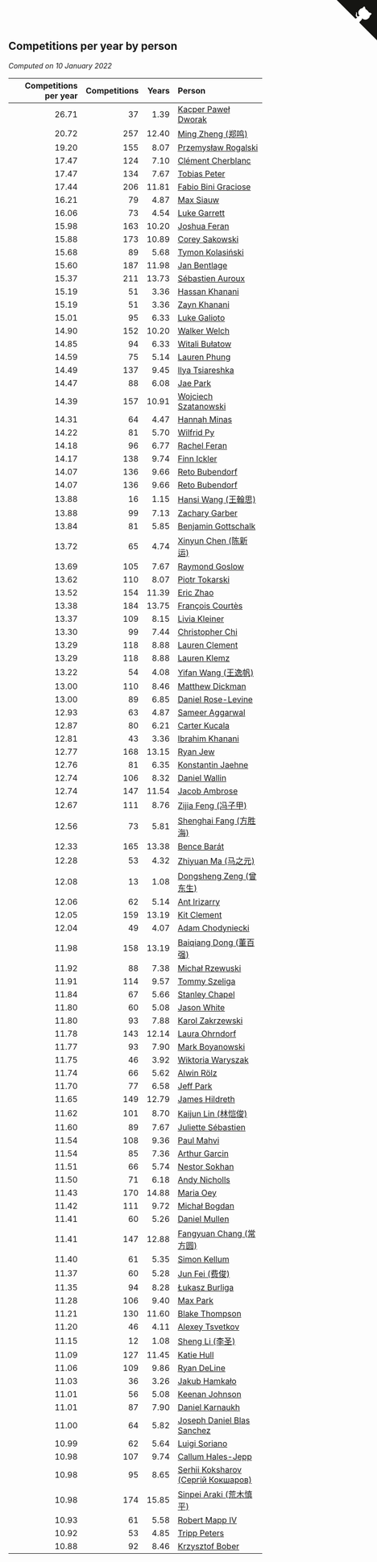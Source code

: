 ## Competitions per year by person

*Computed on 10 January 2022*

| Competitions per year | Competitions | Years | Person |
| ---: | ---: | ---: | :--- |
| 26.71 | 37 | 1.39 | [Kacper Paweł Dworak](https://www.worldcubeassociation.org/persons/2020DWOR01) |
| 20.72 | 257 | 12.40 | [Ming Zheng (郑鸣)](https://www.worldcubeassociation.org/persons/2009ZHEN11) |
| 19.20 | 155 | 8.07 | [Przemysław Rogalski](https://www.worldcubeassociation.org/persons/2013ROGA02) |
| 17.47 | 124 | 7.10 | [Clément Cherblanc](https://www.worldcubeassociation.org/persons/2014CHER05) |
| 17.47 | 134 | 7.67 | [Tobias Peter](https://www.worldcubeassociation.org/persons/2014PETE03) |
| 17.44 | 206 | 11.81 | [Fabio Bini Graciose](https://www.worldcubeassociation.org/persons/2010GRAC02) |
| 16.21 | 79 | 4.87 | [Max Siauw](https://www.worldcubeassociation.org/persons/2017SIAU02) |
| 16.06 | 73 | 4.54 | [Luke Garrett](https://www.worldcubeassociation.org/persons/2017GARR05) |
| 15.98 | 163 | 10.20 | [Joshua Feran](https://www.worldcubeassociation.org/persons/2011FERA01) |
| 15.88 | 173 | 10.89 | [Corey Sakowski](https://www.worldcubeassociation.org/persons/2011SAKO01) |
| 15.68 | 89 | 5.68 | [Tymon Kolasiński](https://www.worldcubeassociation.org/persons/2016KOLA02) |
| 15.60 | 187 | 11.98 | [Jan Bentlage](https://www.worldcubeassociation.org/persons/2010BENT01) |
| 15.37 | 211 | 13.73 | [Sébastien Auroux](https://www.worldcubeassociation.org/persons/2008AURO01) |
| 15.19 | 51 | 3.36 | [Hassan Khanani](https://www.worldcubeassociation.org/persons/2018KHAN26) |
| 15.19 | 51 | 3.36 | [Zayn Khanani](https://www.worldcubeassociation.org/persons/2018KHAN28) |
| 15.01 | 95 | 6.33 | [Luke Galioto](https://www.worldcubeassociation.org/persons/2015GALI02) |
| 14.90 | 152 | 10.20 | [Walker Welch](https://www.worldcubeassociation.org/persons/2011WELC01) |
| 14.85 | 94 | 6.33 | [Witali Bułatow](https://www.worldcubeassociation.org/persons/2015BUAT01) |
| 14.59 | 75 | 5.14 | [Lauren Phung](https://www.worldcubeassociation.org/persons/2016PHUN02) |
| 14.49 | 137 | 9.45 | [Ilya Tsiareshka](https://www.worldcubeassociation.org/persons/2012TERE01) |
| 14.47 | 88 | 6.08 | [Jae Park](https://www.worldcubeassociation.org/persons/2015PARK24) |
| 14.39 | 157 | 10.91 | [Wojciech Szatanowski](https://www.worldcubeassociation.org/persons/2011SZAT01) |
| 14.31 | 64 | 4.47 | [Hannah Minas](https://www.worldcubeassociation.org/persons/2017MINA04) |
| 14.22 | 81 | 5.70 | [Wilfrid Py](https://www.worldcubeassociation.org/persons/2016PYWI01) |
| 14.18 | 96 | 6.77 | [Rachel Feran](https://www.worldcubeassociation.org/persons/2015FERA01) |
| 14.17 | 138 | 9.74 | [Finn Ickler](https://www.worldcubeassociation.org/persons/2012ICKL01) |
| 14.07 | 136 | 9.66 | [Reto Bubendorf](https://www.worldcubeassociation.org/persons/2012BUBE01) |
| 14.07 | 136 | 9.66 | [Reto Bubendorf](https://www.worldcubeassociation.org/persons/2012BUBE01) |
| 13.88 | 16 | 1.15 | [Hansi Wang (王翰思)](https://www.worldcubeassociation.org/persons/2020WANG19) |
| 13.88 | 99 | 7.13 | [Zachary Garber](https://www.worldcubeassociation.org/persons/2014GARB01) |
| 13.84 | 81 | 5.85 | [Benjamin Gottschalk](https://www.worldcubeassociation.org/persons/2016GOTT01) |
| 13.72 | 65 | 4.74 | [Xinyun Chen (陈新运)](https://www.worldcubeassociation.org/persons/2017CHEN36) |
| 13.69 | 105 | 7.67 | [Raymond Goslow](https://www.worldcubeassociation.org/persons/2014GOSL01) |
| 13.62 | 110 | 8.07 | [Piotr Tokarski](https://www.worldcubeassociation.org/persons/2013TOKA01) |
| 13.52 | 154 | 11.39 | [Eric Zhao](https://www.worldcubeassociation.org/persons/2010ZHAO19) |
| 13.38 | 184 | 13.75 | [François Courtès](https://www.worldcubeassociation.org/persons/2008COUR01) |
| 13.37 | 109 | 8.15 | [Livia Kleiner](https://www.worldcubeassociation.org/persons/2013KLEI03) |
| 13.30 | 99 | 7.44 | [Christopher Chi](https://www.worldcubeassociation.org/persons/2014CHIC01) |
| 13.29 | 118 | 8.88 | [Lauren Clement](https://www.worldcubeassociation.org/persons/2013KLEM01) |
| 13.29 | 118 | 8.88 | [Lauren Klemz](https://www.worldcubeassociation.org/persons/2013KLEM01) |
| 13.22 | 54 | 4.08 | [Yifan Wang (王逸帆)](https://www.worldcubeassociation.org/persons/2017WANY29) |
| 13.00 | 110 | 8.46 | [Matthew Dickman](https://www.worldcubeassociation.org/persons/2013DICK01) |
| 13.00 | 89 | 6.85 | [Daniel Rose-Levine](https://www.worldcubeassociation.org/persons/2015ROSE01) |
| 12.93 | 63 | 4.87 | [Sameer Aggarwal](https://www.worldcubeassociation.org/persons/2017AGGA01) |
| 12.87 | 80 | 6.21 | [Carter Kucala](https://www.worldcubeassociation.org/persons/2015KUCA01) |
| 12.81 | 43 | 3.36 | [Ibrahim Khanani](https://www.worldcubeassociation.org/persons/2018KHAN27) |
| 12.77 | 168 | 13.15 | [Ryan Jew](https://www.worldcubeassociation.org/persons/2008JEWR01) |
| 12.76 | 81 | 6.35 | [Konstantin Jaehne](https://www.worldcubeassociation.org/persons/2015JAEH01) |
| 12.74 | 106 | 8.32 | [Daniel Wallin](https://www.worldcubeassociation.org/persons/2013WALL03) |
| 12.74 | 147 | 11.54 | [Jacob Ambrose](https://www.worldcubeassociation.org/persons/2010AMBR01) |
| 12.67 | 111 | 8.76 | [Zijia Feng (冯子甲)](https://www.worldcubeassociation.org/persons/2013FENG02) |
| 12.56 | 73 | 5.81 | [Shenghai Fang (方胜海)](https://www.worldcubeassociation.org/persons/2016FANG01) |
| 12.33 | 165 | 13.38 | [Bence Barát](https://www.worldcubeassociation.org/persons/2008BARA01) |
| 12.28 | 53 | 4.32 | [Zhiyuan Ma (马之元)](https://www.worldcubeassociation.org/persons/2017MAZH04) |
| 12.08 | 13 | 1.08 | [Dongsheng Zeng (曾东生)](https://www.worldcubeassociation.org/persons/2020ZENG03) |
| 12.06 | 62 | 5.14 | [Ant Irizarry](https://www.worldcubeassociation.org/persons/2016IRIZ02) |
| 12.05 | 159 | 13.19 | [Kit Clement](https://www.worldcubeassociation.org/persons/2008CLEM01) |
| 12.04 | 49 | 4.07 | [Adam Chodyniecki](https://www.worldcubeassociation.org/persons/2017CHOD02) |
| 11.98 | 158 | 13.19 | [Baiqiang Dong (董百强)](https://www.worldcubeassociation.org/persons/2008DONG06) |
| 11.92 | 88 | 7.38 | [Michał Rzewuski](https://www.worldcubeassociation.org/persons/2014RZEW01) |
| 11.91 | 114 | 9.57 | [Tommy Szeliga](https://www.worldcubeassociation.org/persons/2012SZEL01) |
| 11.84 | 67 | 5.66 | [Stanley Chapel](https://www.worldcubeassociation.org/persons/2016CHAP04) |
| 11.80 | 60 | 5.08 | [Jason White](https://www.worldcubeassociation.org/persons/2016WHIT16) |
| 11.80 | 93 | 7.88 | [Karol Zakrzewski](https://www.worldcubeassociation.org/persons/2014ZAKR01) |
| 11.78 | 143 | 12.14 | [Laura Ohrndorf](https://www.worldcubeassociation.org/persons/2009OHRN01) |
| 11.77 | 93 | 7.90 | [Mark Boyanowski](https://www.worldcubeassociation.org/persons/2014BOYA01) |
| 11.75 | 46 | 3.92 | [Wiktoria Waryszak](https://www.worldcubeassociation.org/persons/2018WARY01) |
| 11.74 | 66 | 5.62 | [Alwin Rölz](https://www.worldcubeassociation.org/persons/2016ROLZ01) |
| 11.70 | 77 | 6.58 | [Jeff Park](https://www.worldcubeassociation.org/persons/2015PARK08) |
| 11.65 | 149 | 12.79 | [James Hildreth](https://www.worldcubeassociation.org/persons/2009HILD01) |
| 11.62 | 101 | 8.70 | [Kaijun Lin (林恺俊)](https://www.worldcubeassociation.org/persons/2013LINK01) |
| 11.60 | 89 | 7.67 | [Juliette Sébastien](https://www.worldcubeassociation.org/persons/2014SEBA01) |
| 11.54 | 108 | 9.36 | [Paul Mahvi](https://www.worldcubeassociation.org/persons/2012MAHV01) |
| 11.54 | 85 | 7.36 | [Arthur Garcin](https://www.worldcubeassociation.org/persons/2014GARC27) |
| 11.51 | 66 | 5.74 | [Nestor Sokhan](https://www.worldcubeassociation.org/persons/2016SOKH01) |
| 11.50 | 71 | 6.18 | [Andy Nicholls](https://www.worldcubeassociation.org/persons/2015NICH04) |
| 11.43 | 170 | 14.88 | [Maria Oey](https://www.worldcubeassociation.org/persons/2007OEYM01) |
| 11.42 | 111 | 9.72 | [Michał Bogdan](https://www.worldcubeassociation.org/persons/2012BOGD01) |
| 11.41 | 60 | 5.26 | [Daniel Mullen](https://www.worldcubeassociation.org/persons/2016MULL04) |
| 11.41 | 147 | 12.88 | [Fangyuan Chang (常方圆)](https://www.worldcubeassociation.org/persons/2009CHAN04) |
| 11.40 | 61 | 5.35 | [Simon Kellum](https://www.worldcubeassociation.org/persons/2016KELL12) |
| 11.37 | 60 | 5.28 | [Jun Fei (费俊)](https://www.worldcubeassociation.org/persons/2016FEIJ02) |
| 11.35 | 94 | 8.28 | [Łukasz Burliga](https://www.worldcubeassociation.org/persons/2013BURL01) |
| 11.28 | 106 | 9.40 | [Max Park](https://www.worldcubeassociation.org/persons/2012PARK03) |
| 11.21 | 130 | 11.60 | [Blake Thompson](https://www.worldcubeassociation.org/persons/2010THOM03) |
| 11.20 | 46 | 4.11 | [Alexey Tsvetkov](https://www.worldcubeassociation.org/persons/2017TSVE02) |
| 11.15 | 12 | 1.08 | [Sheng Li (李圣)](https://www.worldcubeassociation.org/persons/2020LISH02) |
| 11.09 | 127 | 11.45 | [Katie Hull](https://www.worldcubeassociation.org/persons/2010HULL01) |
| 11.06 | 109 | 9.86 | [Ryan DeLine](https://www.worldcubeassociation.org/persons/2012DELI01) |
| 11.03 | 36 | 3.26 | [Jakub Hamkało](https://www.worldcubeassociation.org/persons/2018HAMK01) |
| 11.01 | 56 | 5.08 | [Keenan Johnson](https://www.worldcubeassociation.org/persons/2016JOHN30) |
| 11.01 | 87 | 7.90 | [Daniel Karnaukh](https://www.worldcubeassociation.org/persons/2014KARN02) |
| 11.00 | 64 | 5.82 | [Joseph Daniel Blas Sanchez](https://www.worldcubeassociation.org/persons/2016SANC08) |
| 10.99 | 62 | 5.64 | [Luigi Soriano](https://www.worldcubeassociation.org/persons/2016SORI04) |
| 10.98 | 107 | 9.74 | [Callum Hales-Jepp](https://www.worldcubeassociation.org/persons/2012HALE01) |
| 10.98 | 95 | 8.65 | [Serhii Koksharov (Сергій Кокшаров)](https://www.worldcubeassociation.org/persons/2013KOKS01) |
| 10.98 | 174 | 15.85 | [Sinpei Araki (荒木慎平)](https://www.worldcubeassociation.org/persons/2006ARAK01) |
| 10.93 | 61 | 5.58 | [Robert Mapp IV](https://www.worldcubeassociation.org/persons/2016IVRO01) |
| 10.92 | 53 | 4.85 | [Tripp Peters](https://www.worldcubeassociation.org/persons/2017PETE04) |
| 10.88 | 92 | 8.46 | [Krzysztof Bober](https://www.worldcubeassociation.org/persons/2013BOBE01) |


<a href="https://github.com/jonatanklosko/wca_statistics" class="github-corner" aria-label="View source on Github"><svg width="80" height="80" viewBox="0 0 250 250" style="fill:#151513; color:#fff; position: absolute; top: 0; border: 0; right: 0;" aria-hidden="true"><path d="M0,0 L115,115 L130,115 L142,142 L250,250 L250,0 Z"></path><path d="M128.3,109.0 C113.8,99.7 119.0,89.6 119.0,89.6 C122.0,82.7 120.5,78.6 120.5,78.6 C119.2,72.0 123.4,76.3 123.4,76.3 C127.3,80.9 125.5,87.3 125.5,87.3 C122.9,97.6 130.6,101.9 134.4,103.2" fill="currentColor" style="transform-origin: 130px 106px;" class="octo-arm"></path><path d="M115.0,115.0 C114.9,115.1 118.7,116.5 119.8,115.4 L133.7,101.6 C136.9,99.2 139.9,98.4 142.2,98.6 C133.8,88.0 127.5,74.4 143.8,58.0 C148.5,53.4 154.0,51.2 159.7,51.0 C160.3,49.4 163.2,43.6 171.4,40.1 C171.4,40.1 176.1,42.5 178.8,56.2 C183.1,58.6 187.2,61.8 190.9,65.4 C194.5,69.0 197.7,73.2 200.1,77.6 C213.8,80.2 216.3,84.9 216.3,84.9 C212.7,93.1 206.9,96.0 205.4,96.6 C205.1,102.4 203.0,107.8 198.3,112.5 C181.9,128.9 168.3,122.5 157.7,114.1 C157.9,116.9 156.7,120.9 152.7,124.9 L141.0,136.5 C139.8,137.7 141.6,141.9 141.8,141.8 Z" fill="currentColor" class="octo-body"></path></svg></a><style>.github-corner:hover .octo-arm{animation:octocat-wave 560ms ease-in-out}@keyframes octocat-wave{0%,100%{transform:rotate(0)}20%,60%{transform:rotate(-25deg)}40%,80%{transform:rotate(10deg)}}@media (max-width:500px){.github-corner:hover .octo-arm{animation:none}.github-corner .octo-arm{animation:octocat-wave 560ms ease-in-out}}</style>
